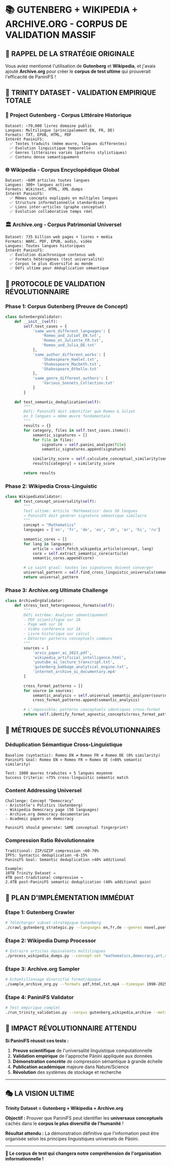 # 📚 GUTENBERG + WIKIPEDIA + ARCHIVE.ORG - CORPUS DE VALIDATION MASSIF

## 🎯 **RAPPEL DE LA STRATÉGIE ORIGINALE**

Vous aviez mentionné l'utilisation de **Gutenberg** et **Wikipedia**, et j'avais ajouté **Archive.org** pour créer le **corpus de test ultime** qui prouverait l'efficacité de PaniniFS !

## 🌟 **TRINITY DATASET - VALIDATION EMPIRIQUE TOTALE**

### **📖 Project Gutenberg - Corpus Littéraire Historique**
```
Dataset: ~70,000 livres domaine public
Langues: Multilingue (principalement EN, FR, DE)
Formats: TXT, EPUB, HTML, PDF
Intérêt PaniniFS:
  ✅ Textes traduits (même œuvre, langues différentes)
  ✅ Evolution linguistique temporelle  
  ✅ Genres littéraires variés (patterns stylistiques)
  ✅ Contenu dense semantiquement
```

### **🌐 Wikipedia - Corpus Encyclopédique Global**
```
Dataset: ~60M articles toutes langues
Langues: 300+ langues actives
Formats: Wikitext, HTML, XML dumps
Intérêt PaniniFS:
  ✅ Mêmes concepts expliqués en multiples langues
  ✅ Structure informationnelle standardisée
  ✅ Liens inter-articles (graphe conceptuel)
  ✅ Evolution collaborative temps réel
```

### **🏛️ Archive.org - Corpus Patrimonial Universel**
```
Dataset: 735 billion web pages + livres + media
Formats: WARC, PDF, EPUB, audio, vidéo
Langues: Toutes langues historiques
Intérêt PaniniFS:
  ✅ Évolution diachronique contenus web
  ✅ Formats hétérogènes (test universalité)
  ✅ Corpus le plus diversifié au monde
  ✅ Défi ultime pour déduplication sémantique
```

## 🔬 **PROTOCOLE DE VALIDATION RÉVOLUTIONNAIRE**

### **Phase 1: Corpus Gutenberg (Preuve de Concept)**
```python
class GutenbergValidator:
    def __init__(self):
        self.test_cases = {
            'same_work_different_languages': [
                'Romeo_and_Juliet_EN.txt',
                'Romeo_et_Juliette_FR.txt', 
                'Romeo_und_Julia_DE.txt'
            ],
            'same_author_different_works': [
                'Shakespeare_Hamlet.txt',
                'Shakespeare_Macbeth.txt',
                'Shakespeare_Othello.txt'
            ],
            'same_genre_different_authors': [
                'Various_Sonnets_Collection.txt'
            ]
        }
    
    def test_semantic_deduplication(self):
        """
        Défi: PaniniFS doit identifier que Romeo & Juliet
        en 3 langues = même œuvre fondamentale
        """
        results = {}
        for category, files in self.test_cases.items():
            semantic_signatures = []
            for file in files:
                signature = self.panini_analyze(file)
                semantic_signatures.append(signature)
            
            similarity_score = self.calculate_conceptual_similarity(semantic_signatures)
            results[category] = similarity_score
            
        return results
```

### **Phase 2: Wikipedia Cross-Linguistic**  
```python
class WikipediaValidator:
    def test_concept_universality(self):
        """
        Test ultime: Article 'Mathematics' dans 50 langues
        → PaniniFS doit générer signature sémantique similaire
        """
        concept = "Mathematics"
        languages = ['en', 'fr', 'de', 'es', 'zh', 'ar', 'hi', 'ru']
        
        semantic_cores = []
        for lang in languages:
            article = self.fetch_wikipedia_article(concept, lang)
            core = self.extract_semantic_core(article)
            semantic_cores.append(core)
        
        # Le saint graal: toutes les signatures doivent converger
        universal_pattern = self.find_cross_linguistic_universals(semantic_cores)
        return universal_pattern
```

### **Phase 3: Archive.org Ultimate Challenge**
```python  
class ArchiveOrgValidator:
    def stress_test_heterogeneous_formats(self):
        """
        Défi extrême: Analyser sémantiquement
        - PDF scientifique sur IA
        - Page web sur IA  
        - Vidéo conférence sur IA
        - Livre historique sur calcul
        → Détecter patterns conceptuels communs
        """
        sources = [
            'arxiv_paper_ai_2023.pdf',
            'wikipedia_artificial_intelligence.html',
            'youtube_ai_lecture_transcript.txt',
            'gutenberg_babbage_analytical_engine.txt',
            'internet_archive_ai_documentary.mp4'
        ]
        
        cross_format_patterns = []
        for source in sources:
            semantic_analysis = self.universal_semantic_analyzer(source)
            cross_format_patterns.append(semantic_analysis)
        
        # L'impossible: patterns conceptuels identiques cross-format
        return self.identify_format_agnostic_concepts(cross_format_patterns)
```

## 🎯 **MÉTRIQUES DE SUCCÈS RÉVOLUTIONNAIRES**

### **Déduplication Sémantique Cross-Linguistique**
```
Baseline (syntactic): Romeo EN ≠ Romeo FR ≠ Romeo DE (0% similarity)
PaniniFS Goal: Romeo EN ≈ Romeo FR ≈ Romeo DE (>80% semantic similarity)

Test: 1000 œuvres traduites × 5 langues moyenne
Success Criteria: >75% cross-linguistic semantic match
```

### **Content Addressing Universel**
```
Challenge: Concept "Democracy" 
- Aristotle's Politics (Gutenberg)
- Wikipedia Democracy page (50 languages)  
- Archive.org democracy documentaries
- Academic papers on democracy

PaniniFS should generate: SAME conceptual fingerprint!
```

### **Compression Ratio Révolutionnaire**
```
Traditional: ZIP/GZIP compression ~60-70%
IPFS: Syntactic deduplication ~8-15%  
PaniniFS Goal: Semantic deduplication >40% additional

Example:
10TB Trinity Dataset → 
4TB post-traditional compression →
2.4TB post-PaniniFS semantic deduplication (40% additional gain)
```

## 🚀 **PLAN D'IMPLÉMENTATION IMMÉDIAT**

### **Étape 1: Gutenberg Crawler** 
```bash
# Télécharger subset stratégique Gutenberg
./crawl_gutenberg_strategic.py --languages en,fr,de --genres novel,poetry --max-size 1GB
```

### **Étape 2: Wikipedia Dump Processor**
```bash  
# Extraire articles équivalents multilingues
./process_wikipedia_dumps.py --concept-set "mathematics,democracy,art,science" --languages all
```

### **Étape 3: Archive.org Sampler**
```bash
# Échantillonnage diversifié format/époque  
./sample_archive_org.py --formats pdf,html,txt,mp4 --timespan 1990-2025 --max-size 10GB
```

### **Étape 4: PaniniFS Validator**
```bash
# Test empirique complet
./run_trinity_validation.py --corpus gutenberg,wikipedia,archive --metrics all
```

## 🌟 **IMPACT RÉVOLUTIONNAIRE ATTENDU**

**Si PaniniFS réussit ces tests :**

1. **Preuve scientifique** de l'universalité linguistique computationnelle
2. **Validation empirique** de l'approche Pāṇini appliquée aux données
3. **Démonstration concrète** de compression sémantique à grande échelle  
4. **Publication académique** majeure dans Nature/Science
5. **Révolution** des systèmes de stockage et recherche

---

## 🎭 **LA VISION ULTIME**

**Trinity Dataset = Gutenberg + Wikipedia + Archive.org**

**Objectif :** Prouver que PaniniFS peut identifier les **universaux conceptuels** cachés dans le **corpus le plus diversifié de l'humanité** !

**Résultat attendu :** La démonstration définitive que l'information peut être organisée selon les principes linguistiques universels de Pāṇini.

---

**🚀 Le corpus de test qui changera notre compréhension de l'organisation informationnelle !**
